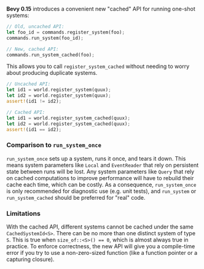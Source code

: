 **Bevy 0.15** introduces a convenient new "cached" API for running one-shot systems:

```rust
// Old, uncached API:
let foo_id = commands.register_system(foo);
commands.run_system(foo_id);

// New, cached API:
commands.run_system_cached(foo);
```

This allows you to call `register_system_cached` without needing to worry about producing duplicate systems.

```rust
// Uncached API:
let id1 = world.register_system(quux);
let id2 = world.register_system(quux);
assert!(id1 != id2);

// Cached API:
let id1 = world.register_system_cached(quux);
let id2 = world.register_system_cached(quux);
assert!(id1 == id2);
```

### Comparison to `run_system_once`

`run_system_once` sets up a system, runs it once, and tears it down. This means system parameters like `Local` and `EventReader` that rely on persistent state between runs will be lost. Any system parameters like `Query` that rely on cached computations to improve performance will have to rebuild their cache each time, which can be costly. As a consequence, `run_system_once` is only recommended for diagnostic use (e.g. unit tests), and `run_system` or `run_system_cached` should be preferred for "real" code.

### Limitations

With the cached API, different systems cannot be cached under the same `CachedSystemId<S>`. There can be no more than one distinct system of type `S`. This is true when `size_of::<S>() == 0`, which is almost always true in practice. To enforce correctness, the new API will give you a compile-time error if you try to use a non-zero-sized function (like a function pointer or a capturing closure).

